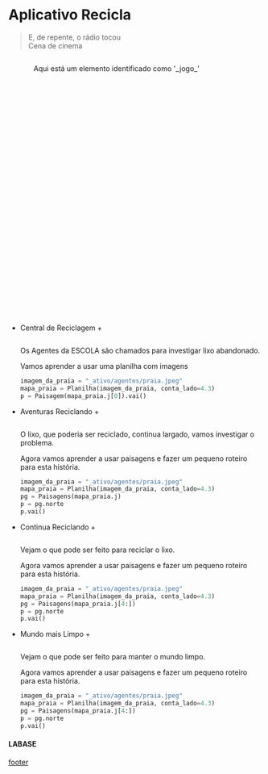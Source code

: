 <!---
Open Source program Pynoplia - Copyright © 2024  Carlo Oliveira** <carlo@nce.ufrj.br>,
PDX-License-Identifier:** `GNU General Public License v3.0 or later <http://is.gd/3Udt>`_.
-->
# Aplicativo Recicla
> E, de repente, o rádio tocou</br>
> Cena de cinema </br>

<img src onerror="__did_got__('../../_prog/recicla.py')"></img>
<div id="_editor_widget_" style="position:relative; left:50px; min-height: 500px">
Aqui está um elemento identificado como '_jogo_'
</div>

+ Central de Reciclagem +
 
  <img id="recicla_main" src onerror="__widget__(this.id)"/>
 
    Os Agentes da ESCOLA são chamados para investigar lixo abandonado.
  
    Vamos aprender a usar uma planilha com imagens
    ```python
    imagem_da_praia = "_ativo/agentes/praia.jpeg"
    mapa_praia = Planilha(imagem_da_praia, conta_lado=4.3)
    p = Paisagem(mapa_praia.j[0]).vai()
    ```

+ Aventuras Reciclando +
  
  <img id="recicla_aventura" src onerror="__widget__(this.id)"/>
 
    O lixo, que poderia ser reciclado, continua largado, vamos investigar o problema.
  
    Agora vamos aprender a usar paisagens e fazer um pequeno roteiro para esta história.
    ```python
    imagem_da_praia = "_ativo/agentes/praia.jpeg"
    mapa_praia = Planilha(imagem_da_praia, conta_lado=4.3)
    pg = Paisagens(mapa_praia.j)
    p = pg.norte
    p.vai()
    ```

+ Continua Reciclando +
  
  <img id="recicla_continua" src onerror="__widget__(this.id)"/>
 
    Vejam o que pode ser feito para reciclar o lixo.
  
    Agora vamos aprender a usar paisagens e fazer um pequeno roteiro para esta história.
    ```python
    imagem_da_praia = "_ativo/agentes/praia.jpeg"
    mapa_praia = Planilha(imagem_da_praia, conta_lado=4.3)
    pg = Paisagens(mapa_praia.j[4:])
    p = pg.norte
    p.vai()
    ```

+ Mundo mais Limpo +
  
  <img id="recicla_termina" src onerror="__widget__(this.id)"/>
 
    Vejam o que pode ser feito para manter o mundo limpo.
  
    Agora vamos aprender a usar paisagens e fazer um pequeno roteiro para esta história.
    ```python
    imagem_da_praia = "_ativo/agentes/praia.jpeg"
    mapa_praia = Planilha(imagem_da_praia, conta_lado=4.3)
    pg = Paisagens(mapa_praia.j[4:])
    p = pg.norte
    p.vai()
    ```

#### LABASE
[footer](footer.md ':include')